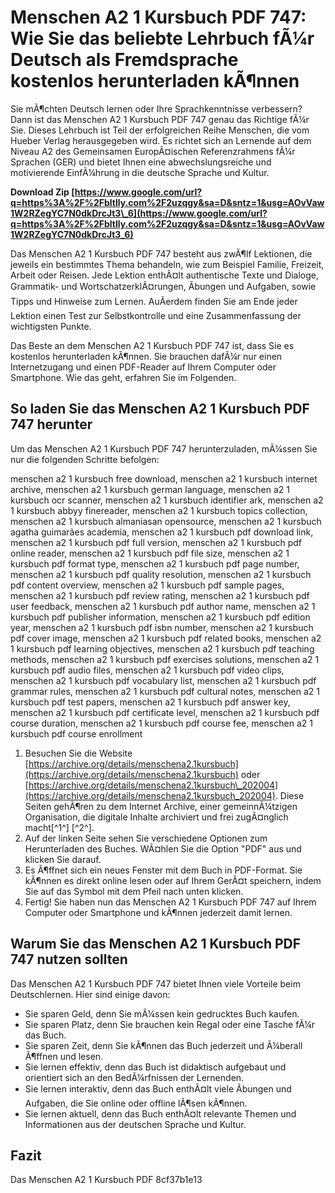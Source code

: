 # Menschen A2 1 Kursbuch PDF 747: Wie Sie das beliebte Lehrbuch fÃ¼r Deutsch als Fremdsprache kostenlos herunterladen kÃ¶nnen
  
Sie mÃ¶chten Deutsch lernen oder Ihre Sprachkenntnisse verbessern? Dann ist das Menschen A2 1 Kursbuch PDF 747 genau das Richtige fÃ¼r Sie. Dieses Lehrbuch ist Teil der erfolgreichen Reihe Menschen, die vom Hueber Verlag herausgegeben wird. Es richtet sich an Lernende auf dem Niveau A2 des Gemeinsamen EuropÃ¤ischen Referenzrahmens fÃ¼r Sprachen (GER) und bietet Ihnen eine abwechslungsreiche und motivierende EinfÃ¼hrung in die deutsche Sprache und Kultur.
 
**Download Zip  [https://www.google.com/url?q=https%3A%2F%2Fbltlly.com%2F2uzqgy&sa=D&sntz=1&usg=AOvVaw1W2RZegYC7N0dkDrcJt3\_6](https://www.google.com/url?q=https%3A%2F%2Fbltlly.com%2F2uzqgy&sa=D&sntz=1&usg=AOvVaw1W2RZegYC7N0dkDrcJt3_6)**


  
Das Menschen A2 1 Kursbuch PDF 747 besteht aus zwÃ¶lf Lektionen, die jeweils ein bestimmtes Thema behandeln, wie zum Beispiel Familie, Freizeit, Arbeit oder Reisen. Jede Lektion enthÃ¤lt authentische Texte und Dialoge, Grammatik- und WortschatzerklÃ¤rungen, Ãbungen und Aufgaben, sowie Tipps und Hinweise zum Lernen. AuÃerdem finden Sie am Ende jeder Lektion einen Test zur Selbstkontrolle und eine Zusammenfassung der wichtigsten Punkte.
  
Das Beste an dem Menschen A2 1 Kursbuch PDF 747 ist, dass Sie es kostenlos herunterladen kÃ¶nnen. Sie brauchen dafÃ¼r nur einen Internetzugang und einen PDF-Reader auf Ihrem Computer oder Smartphone. Wie das geht, erfahren Sie im Folgenden.
  
## So laden Sie das Menschen A2 1 Kursbuch PDF 747 herunter
  
Um das Menschen A2 1 Kursbuch PDF 747 herunterzuladen, mÃ¼ssen Sie nur die folgenden Schritte befolgen:
 
menschen a2 1 kursbuch free download,  menschen a2 1 kursbuch internet archive,  menschen a2 1 kursbuch german language,  menschen a2 1 kursbuch ocr scanner,  menschen a2 1 kursbuch identifier ark,  menschen a2 1 kursbuch abbyy finereader,  menschen a2 1 kursbuch topics collection,  menschen a2 1 kursbuch almaniasan opensource,  menschen a2 1 kursbuch agatha guimarães academia,  menschen a2 1 kursbuch pdf download link,  menschen a2 1 kursbuch pdf full version,  menschen a2 1 kursbuch pdf online reader,  menschen a2 1 kursbuch pdf file size,  menschen a2 1 kursbuch pdf format type,  menschen a2 1 kursbuch pdf page number,  menschen a2 1 kursbuch pdf quality resolution,  menschen a2 1 kursbuch pdf content overview,  menschen a2 1 kursbuch pdf sample pages,  menschen a2 1 kursbuch pdf review rating,  menschen a2 1 kursbuch pdf user feedback,  menschen a2 1 kursbuch pdf author name,  menschen a2 1 kursbuch pdf publisher information,  menschen a2 1 kursbuch pdf edition year,  menschen a2 1 kursbuch pdf isbn number,  menschen a2 1 kursbuch pdf cover image,  menschen a2 1 kursbuch pdf related books,  menschen a2 1 kursbuch pdf learning objectives,  menschen a2 1 kursbuch pdf teaching methods,  menschen a2 1 kursbuch pdf exercises solutions,  menschen a2 1 kursbuch pdf audio files,  menschen a2 1 kursbuch pdf video clips,  menschen a2 1 kursbuch pdf vocabulary list,  menschen a2 1 kursbuch pdf grammar rules,  menschen a2 1 kursbuch pdf cultural notes,  menschen a2 1 kursbuch pdf test papers,  menschen a2 1 kursbuch pdf answer key,  menschen a2 1 kursbuch pdf certificate level,  menschen a2 1 kursbuch pdf course duration,  menschen a2 1 kursbuch pdf course fee,  menschen a2 1 kursbuch pdf course enrollment
  
1. Besuchen Sie die Website [https://archive.org/details/menschena2.1kursbuch](https://archive.org/details/menschena2.1kursbuch) oder [https://archive.org/details/menschena2.1kursbuch\_202004](https://archive.org/details/menschena2.1kursbuch_202004). Diese Seiten gehÃ¶ren zu dem Internet Archive, einer gemeinnÃ¼tzigen Organisation, die digitale Inhalte archiviert und frei zugÃ¤nglich macht[^1^] [^2^].
2. Auf der linken Seite sehen Sie verschiedene Optionen zum Herunterladen des Buches. WÃ¤hlen Sie die Option "PDF" aus und klicken Sie darauf.
3. Es Ã¶ffnet sich ein neues Fenster mit dem Buch in PDF-Format. Sie kÃ¶nnen es direkt online lesen oder auf Ihrem GerÃ¤t speichern, indem Sie auf das Symbol mit dem Pfeil nach unten klicken.
4. Fertig! Sie haben nun das Menschen A2 1 Kursbuch PDF 747 auf Ihrem Computer oder Smartphone und kÃ¶nnen jederzeit damit lernen.

## Warum Sie das Menschen A2 1 Kursbuch PDF 747 nutzen sollten
  
Das Menschen A2 1 Kursbuch PDF 747 bietet Ihnen viele Vorteile beim Deutschlernen. Hier sind einige davon:

- Sie sparen Geld, denn Sie mÃ¼ssen kein gedrucktes Buch kaufen.
- Sie sparen Platz, denn Sie brauchen kein Regal oder eine Tasche fÃ¼r das Buch.
- Sie sparen Zeit, denn Sie kÃ¶nnen das Buch jederzeit und Ã¼berall Ã¶ffnen und lesen.
- Sie lernen effektiv, denn das Buch ist didaktisch aufgebaut und orientiert sich an den BedÃ¼rfnissen der Lernenden.
- Sie lernen interaktiv, denn das Buch enthÃ¤lt viele Ãbungen und Aufgaben, die Sie online oder offline lÃ¶sen kÃ¶nnen.
- Sie lernen aktuell, denn das Buch enthÃ¤lt relevante Themen und Informationen aus der deutschen Sprache und Kultur.

## Fazit
  
Das Menschen A2 1 Kursbuch PDF
 8cf37b1e13
 
